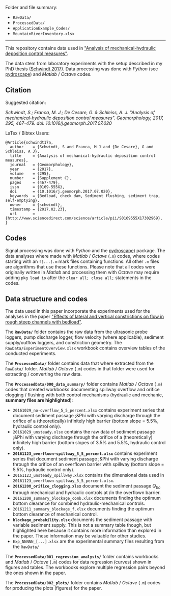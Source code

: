 Folder and file summary:

 - `RawData/`
 - `ProcessedData/`
 - `ApplicationExample_Codes/`
 - `MountainRiverInventory.xlsx`

***

This repository contains data used in ["Analysis of mechanical-hydraulic deposition control measures"](http://www.sciencedirect.com/science/article/pii/S0169555X17302969).

The data stem from laboratory experiments with the setup described in my PhD thesis ([Schwindt 2017](https://infoscience.epfl.ch/record/229862/files/EPFL_TH7655.pdf?version=1)). Data processing was done with *Python* (see [pydroscape](https://sschwindt.github.io/pydroscape/)) and *Matlab* / *Octave* codes.

## Citation

Suggested citation:

*Schwindt, S.; Franca, M. J.; De Cesare, G. & Schleiss, A. J.
"Analysis of mechanical-hydraulic deposition control measures". 
Geomorphology, 2017, 295, 467-479. doi: 10.1016/j.geomorph.2017.07.020*

LaTex / Bibtex Users:

```
@Article{schwindt17a,
  author    = {Schwindt, S and Franca, M J and {De Cesare}, G and Schleiss, A J},
  title     = {Analysis of mechanical-hydraulic deposition control measures},
  journal   = {Geomorphology},
  year      = {2017},
  volume    = {295},
  number    = {Supplement C},
  pages     = {467-479},
  issn      = {0169-555X},
  doi       = {10.1016/j.geomorph.2017.07.020},
  keywords  = {Bedload, check dam, Sediment flushing, sediment trap, self-emptying},
  owner     = {schwindt},
  timestamp = {2017.02.23},
  url       = {http://www.sciencedirect.com/science/article/pii/S0169555X17302969},
}

```

## Codes
 Signal processing was done with *Python* and the [pydroscape](https://sschwindt.github.io/pydroscape/)) package. The data analyses where made with *Matlab* / *Octave* (`.m`) codes, where codes starting with an `f[...].m` mark files containing functions. All other `.m` files are algorithms that use these functions. Please note that all codes were originally written in *Matlab* and processing them with *Octave* may require adding `pkg load io` after the `clear all; close all;` statements in the codes.

## Data structure and codes

The data used in this paper incorporate the experiments used for the analyses in the paper ["Effects of lateral and vertical constrictions on flow in rough steep channels with bedload"](https://github.com/sschwindt/pub-constriction-bedload).

The **`RawData/`** folder contains the raw data from the ultrasonic probe loggers, pump discharge logger, flow velocity (where applicable), sediment supply/outflow loggers, and constriction geometry. The `RawData/ExperimentOverview.xlsx` workbook contains overview tables of the conducted experiments.

The **`ProcessedData/`** folder contains data that where extracted from the `RawData/` folder. *Matlab* / *Octave* (`.m`) codes in that folder were used for extracting / converting the raw data.

The **`ProcessedData/000_data_summary/`** folder contains *Matlab* / *Octave* (`.m`) codes that created workbooks documenting spillway overflow and orifice clogging / flushing with both control mechanisms (hydraulic and mechanic, **summary files are highlighted**):

 - `20161029_no-overflow_5_5_percent.xlsx` contains experiment series that document sediment passage ;&Phi with varying discharge through the orifice of a (theoretically) infinitely high barrier (bottom slope = 5.5\%, hydraulic control only).
 - `20161029_unsteady.xlsx` contains the raw data of sediment passage ;&Phi with varying discharge through the orifice of a (theoretically) infinitely high barrier (bottom slopes of 3.5\% and 5.5\%, hydraulic control only).
 - **`20161123_overflown-spillway_5_5_percent.xlsx`** contains experiment series that document sediment passage ;&Phi with varying discharge through the orifice of an overflown barrier with spillway (bottom slope = 5.5\%, hydraulic control only).
 - `20161123_unsteady_spillway.xlsx` contains the dimensional data used in `20161123_overflown-spillway_5_5_percent.xlsx`.
 - **`20161208_orifice_clogging.xlsx`** document the sediment passage *Q<sub>bo</sub>* through mechanical and hydraulic controls at /in the overflown barrier.
 - `20161208_summary_blockage_comb.xlsx` documents finding the optimum bottom clearance for combined hydraulic-mechanical controls.
 - `20161211_summary_blockage_f.xlsx` documents finding the optimum bottom clearance  of mechanical control.
 - **`blockage_probability.xlsx`** documents the sediment passage with variable sediment supply. This is not a summary table though, but highlighted here because it contains more information than explored in the paper. These information may be valuable for other studies.
 - `Exp_NNNNN_[...].xlsx` are the experimental summary files resulting from the `RawData/`

The **`ProcessedData/001_regression_analysis/`** folder contains workbooks and  *Matlab* / *Octave* (`.m`) codes for data regression (curves) shown in figures and tables. The workbooks explore multiple regression pairs beyond the ones shown in the paper.

The **`ProcessedData/002_plots/`** folder contains *Matlab* / *Octave* (`.m`) codes for producing the plots (figures) for the paper.

